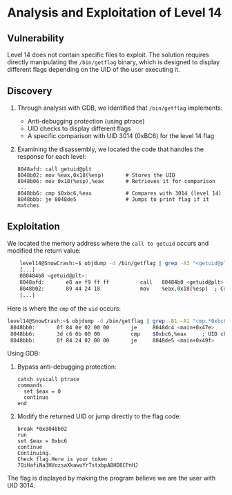 # Analysis and Exploitation of Level 14

## Vulnerability
Level 14 does not contain specific files to exploit. The solution requires directly manipulating the `/bin/getflag` binary, which is designed to display different flags depending on the UID of the user executing it.

## Discovery
1. Through analysis with GDB, we identified that `/bin/getflag` implements:
   - Anti-debugging protection (using ptrace)
   - UID checks to display different flags
   - A specific comparison with UID 3014 (0xBC6) for the level 14 flag

2. Examining the disassembly, we located the code that handles the response for each level:
   ```
   8048afd: call getuid@plt
   8048b02: mov %eax,0x18(%esp)       # Stores the UID
   8048b06: mov 0x18(%esp),%eax       # Retrieves it for comparison
   ...
   8048bb6: cmp $0xbc6,%eax           # Compares with 3014 (level 14)
   8048bbb: je 8048de5                # Jumps to print flag if it matches
   ```

## Exploitation

We located the memory address where the `call to getuid` occurs and modified the return value:
```bash
    level14@SnowCrash:~$ objdump -d /bin/getflag | grep -A3 "<getuid@plt>"
    [...]
    080484b0 <getuid@plt>:
    8048afd:       e8 ae f9 ff ff          call   80484b0 <getuid@plt>
    8048b02:       89 44 24 18             mov    %eax,0x18(%esp)  ; Critical point to modify
    [...]
``` 
Here is where the `cmp` of the `uid` occurs:
```bash
level14@SnowCrash:~$ objdump -d /bin/getflag | grep -B1 -A1 "cmp.*0xbc6"
 8048bb0:       0f 84 0e 02 00 00       je     8048dc4 <main+0x47e>
 8048bb6:       3d c6 0b 00 00          cmp    $0xbc6,%eax     ; UID check
 8048bbb:       0f 84 24 02 00 00       je     8048de5 <main+0x49f>
```

Using GDB:

1. Bypass anti-debugging protection:
   ```
   catch syscall ptrace
   commands
     set $eax = 0
     continue
   end
   ```

2. Modify the returned UID or jump directly to the flag code:
   ```
   break *0x8048b02
   run
   set $eax = 0xbc6
   continue
   Continuing.
   Check flag.Here is your token : 7QiHafiNa3HVozsaXkawuYrTstxbpABHD8CPnHJ
   ```

The flag is displayed by making the program believe we are the user with UID 3014.